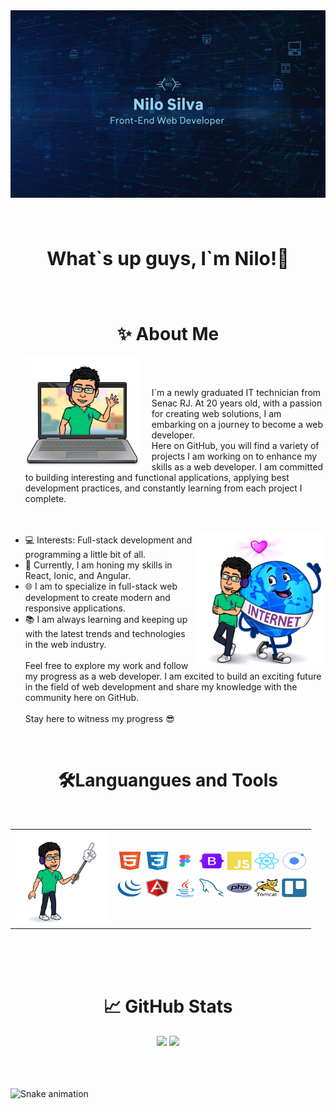 <div align="center">
  <img height="300" src="Logo.png" >
</div>
  <br>
  <br>
 <h3 align="center" style="font-size:30px">What`s up guys, I`m Nilo!👋
 </h3>
 </div>
<br>
<h1 align="center">✨  About Me </h1>
  <section>
  <div>
  <ul>
  <div>
  <img align="left" style = "margin-right:20px;height:13em;" alt="coding-time" src="laptop wave.png">
    <br>
    <br>
  <p>I`m a newly graduated IT technician from Senac RJ. At 20 years old, with a passion for creating web solutions, I am embarking on a journey to become a web developer.<br>
  Here on GitHub, you will find a variety of projects I am working on to enhance my skills as a web developer. I am committed to building interesting and functional applications, applying best development practices, and constantly learning from each project I complete.</p>
  </div>
  <br>
  <br>
    <img align="right" style="height:15em; alt="coding-time" src="I love the internet.png">
    <li>💻 Interests:  Full-stack development and programming a little bit of all.</li>
    <li>🌱 Currently, I am honing my skills in React, Ionic, and Angular.</li>
    <li>🌐  I am to specialize in full-stack web development to create modern and responsive applications.</li>
    <li>📚 I am always learning and keeping up with the latest trends and technologies in the web industry.</li>
    <br>
    Feel free to explore my work and follow my progress as a web developer. I am excited to build an exciting future in the field of web development and share my knowledge with the community here on GitHub.
    <br>
    <br>
    Stay here to witness my progress 😎
  </ul>
  </div> 
  </section>
  <br>
  <div align="center">
    <h1>🛠️Languangues and Tools </h1>  
    <br>
    <table style= "border-collapse: collapse;">
      <tr style= "border:none;">
        <td style= "border:none;" ><img height="150" alt="coding-time" src="hand pointer.png"></td>
        <td style= "border:none;"><img height="30" width="40" style="margin-bottom:10px" alt="html-icon" src="https://raw.githubusercontent.com/devicons/devicon/master/icons/html5/html5-original.svg">
          <img height="30" width="40" style="margin-bottom:10px" alt="css-icon" src="https://raw.githubusercontent.com/devicons/devicon/master/icons/css3/css3-original.svg">
          <img height="30" width="40" style="margin-bottom:10px" alt="figma-icon" src="figma.png">
          <img height="30" width="40" style="margin-bottom:10px" alt="bootstrap-icon" src="https://raw.githubusercontent.com/devicons/devicon/master/icons/bootstrap/bootstrap-original.svg">
          <img height="30" width="40" style="margin-bottom:10px" alt="js-icon"  src="https://raw.githubusercontent.com/devicons/devicon/master/icons/javascript/javascript-plain.svg">
          <img height="30" width="40" style="margin-bottom:10px" alt="react-icon" src="https://raw.githubusercontent.com/devicons/devicon/master/icons/react/react-original.svg">
          <img height="30" width="40" style="margin-bottom:10px" alt="ionic-icon" src="https://raw.githubusercontent.com/devicons/devicon/master/icons/ionic/ionic-original.svg"><br>
          <img height="30" width="40" style="margin-bottom:10px" alt="jquery-icon" src="https://raw.githubusercontent.com/devicons/devicon/master/icons/jquery/jquery-original.svg">
          <img height="30" width="40" style="margin-bottom:10px" alt="angularjs-icon" src="https://raw.githubusercontent.com/devicons/devicon/master/icons/angularjs/angularjs-original.svg">
          <img height="30" width="40" style="margin-bottom:10px" alt="java-icon" src="https://raw.githubusercontent.com/devicons/devicon/master/icons/java/java-original.svg">
          <img height="30" width="40" style="margin-bottom:10px" alt="mysql-icon" src="https://raw.githubusercontent.com/devicons/devicon/master/icons/mysql/mysql-original.svg">
          <img height="30" width="40" style="margin-bottom:10px" alt="php-icon" src="https://raw.githubusercontent.com/devicons/devicon/master/icons/php/php-original.svg">
          <img height="30" width="40" style="margin-bottom:10px" alt="tomcat-icon" src="https://raw.githubusercontent.com/devicons/devicon/master/icons/tomcat/tomcat-original-wordmark.svg">
          <img height="30" width="40" style="margin-bottom:10px" alt="trello-icon" src="https://raw.githubusercontent.com/devicons/devicon/master/icons/trello/trello-plain.svg">    
        </td>
    </table>  
  </div>
   <br>
   <br>
   <br>
  <div align="center">
  <h1>📈 GitHub Stats</h1>
  <img  height="160em" src="https://github-readme-stats.vercel.app/api?username=Nilokrtz&show_icons=true&theme=radical&include_all_commits=true&count_private=true"/>
  <img height="160em" src="https://github-readme-stats.vercel.app/api/top-langs/?username=Nilokrtz&layout=compact&langs_count=16&theme=radical"/>
  </div>
<br>
<br>
<br>

![Snake animation](https://github.com/LuigiGF/LuigiGF/blob/output/github-contribution-grid-snake.svg)
